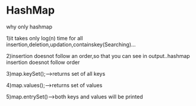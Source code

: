 # HashMap

why only hashmap

1)it takes only log(n) time for all insertion,deletion,updation,containskey(Searching)...

2)insertion doesnot follow an order,so that you can see in output..hashmap insertion doesnot follow order

3)map.keySet();-->returns set of all keys

4)map.values();-->returns set of values

5)map.entrySet()-->both keys and values will be printed

